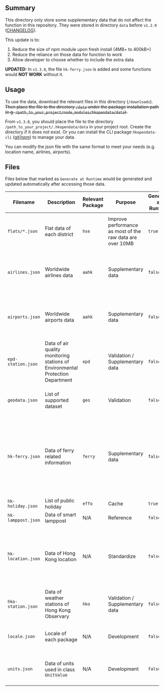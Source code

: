 ## Summary
This directory only store some supplementary data that do not affect the function in this repository. They were stored in directory `data` before `v1.2.0` ([CHANGELOG](/CHANGELOG.md#v120)).

This update is to:
1. Reduce the size of npm module upon fresh install (4MB+ to 400kB+)
2. Reduce the reliance on those data for function to work
3. Allow developer to choose whether to include the extra data

__UPDATED:__ In `v1.3.0`, the file `hk-ferry.json` is added and some functions would __NOT WORK__ without it.

## Usage
To use the data, download the relevant files in this directory (`/downloads`). ~~Then place the file to the directory `/data` under the package installation path (e.g. `/path_to_your_project/node_modules/hkopendata/data`).~~

From `v1.3.0`, you should place the file to the directory `/path_to_your_project/.hkopendata/data` in your project root. Create the directory if it does not exist. Or you can install the CLI package `hkopendata-cli` ([git](https://github.com/DemChing/hkopendata-cli)|[npm](https://www.npmjs.com/package/hkopendata-cli)) to manage your data.

You can modify the json file with the same format to meet your needs (e.g. location name, airlines, airports).

## Files
Files below that marked as `Generate at Runtime` would be generated and updated automatically after accessing those data.

| Filename | Description | Relevant Package | Purpose | Generate at Runtime | Remarks |
| --- | --- | --- | --- | --- | --- |
| `flats/*.json` | Flat data of each district | `hse` | Improve performance as most of the raw data are over 10MB | `true` | Remember to place the file in path `data/flats` instead of just `data` |
| `airlines.json` | Worldwide airlines data | `aahk` | Supplementary data | `false` | API will only return the `ICAO` code of the airline without its name |
| `airports.json` | Worldwide airports data | `aahk` | Supplementary data | `false` | API will only return the `IATA` code of the airport without its name |
| `epd-station.json` | Data of air quality monitoring stations of Environmental Protection Department | `epd` | Validation / Supplementary data | `false` | No validation of station code if the file is not present |
| `geodata.json` | List of supported dataset | `geo` | Validation | `false` | No validation of dataset id if the file is not present |
| `hk-ferry.json` | Data of ferry related information | `ferry` | Supplementary data | `false` | API will only return the abbreviation name of pier and company for `searchCB`. `searchLF` will __NOT__ function without this file |
| `hk-holiday.json` | List of public holiday | `effo` | Cache | `true` |  |
| `hk-lamppost.json` | Data of smart lamppost | N/A | Reference | `false` | File not in use |
| `hk-location.json` | Data of Hong Kong location | N/A | Standardize | `false` | Some functions uses this file to standardize the name of regions, districts and LegCo districts |
| `hko-station.json` | Data of weather stations of Hong Kong Observary | `hko` | Validation / Supplementary data | `false` | No validation of station code if the file is not present |
| `locale.json` | Locale of each package | N/A | Development | `false` | Full locale in directory `src/locale`. File not in use |
| `units.json` | Data of units used in class `UnitValue` | N/A | Development | `false` | Full data in directory `src/units`. File not in use |
